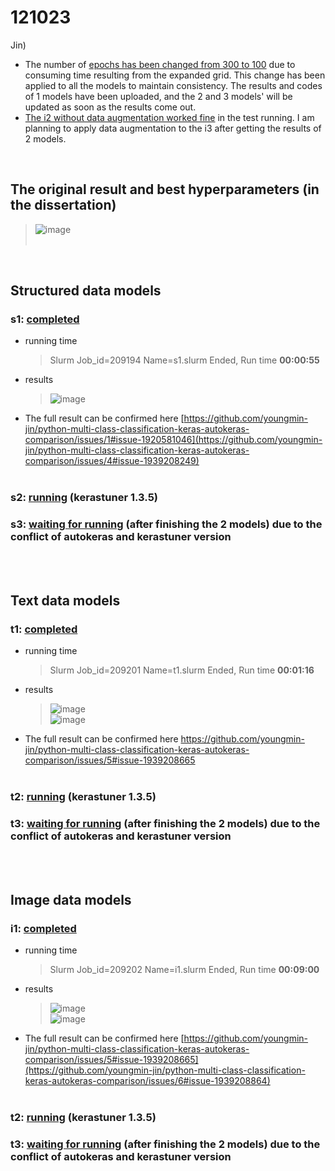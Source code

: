 # 121023
Jin) 
- The number of <ins>epochs has been changed from 300 to 100</ins> due to consuming time resulting from the expanded grid. This change has been applied to all the models to maintain consistency. The results and codes of 1 models have been uploaded, and the 2 and 3 models' will be updated as soon as the results come out.
- <ins>The i2 without data augmentation worked fine</ins> in the test running. I am planning to apply data augmentation to the i3 after getting the results of 2 models.

<br/>

## The original result and best hyperparameters (in the dissertation)<br/>
  > ![image](https://github.com/youngmin-jin/python-multi-class-classification-keras-autokeras-comparison/assets/135728064/5f88408a-13fc-4942-9130-14bc750f3313) <br/><br/>
<br/>

## Structured data models
### s1: <ins>completed</ins>
  - running time
    > Slurm Job_id=209194 Name=s1.slurm Ended, Run time **00:00:55**

  - results
    > ![image](https://github.com/youngmin-jin/python-multi-class-classification-keras-autokeras-comparison/assets/135728064/0ea1b0c2-8c16-41da-9b60-ac38c910970d) <br/>

  - The full result can be confirmed here [https://github.com/youngmin-jin/python-multi-class-classification-keras-autokeras-comparison/issues/1#issue-1920581046](https://github.com/youngmin-jin/python-multi-class-classification-keras-autokeras-comparison/issues/4#issue-1939208249) <br/><br/>

### s2: <ins>running</ins> (kerastuner 1.3.5)
### s3: <ins>waiting for running</ins> (after finishing the 2 models) due to the conflict of autokeras and kerastuner version

<br/><br/>

## Text data models
### t1: <ins>completed</ins>
  - running time
    >  Slurm Job_id=209201 Name=t1.slurm Ended, Run time **00:01:16**

  - results
    > ![image](https://github.com/youngmin-jin/python-multi-class-classification-keras-autokeras-comparison/assets/135728064/605d153d-d189-44e1-92d3-e844a509aa7a) <br/>
    > ![image](https://github.com/youngmin-jin/python-multi-class-classification-keras-autokeras-comparison/assets/135728064/ed7b85e9-faf2-42e6-b87a-bea1382283ee) <br/>

  - The full result can be confirmed here https://github.com/youngmin-jin/python-multi-class-classification-keras-autokeras-comparison/issues/5#issue-1939208665 <br/><br/>

### t2: <ins>running</ins> (kerastuner 1.3.5)
### t3: <ins>waiting for running</ins> (after finishing the 2 models) due to the conflict of autokeras and kerastuner version

<br/><br/>

## Image data models
### i1: <ins>completed</ins>
  - running time
    >  Slurm Job_id=209202 Name=i1.slurm Ended, Run time **00:09:00**

  - results
    > ![image](https://github.com/youngmin-jin/python-multi-class-classification-keras-autokeras-comparison/assets/135728064/60564f5c-98f7-4146-a36f-3bdcae9cf50a) <br/>
    > ![image](https://github.com/youngmin-jin/python-multi-class-classification-keras-autokeras-comparison/assets/135728064/623c71b0-d184-439c-8908-875c06f1b9ac) <br/>

  - The full result can be confirmed here [https://github.com/youngmin-jin/python-multi-class-classification-keras-autokeras-comparison/issues/5#issue-1939208665](https://github.com/youngmin-jin/python-multi-class-classification-keras-autokeras-comparison/issues/6#issue-1939208864) <br/><br/>

### t2: <ins>running</ins> (kerastuner 1.3.5)
### t3: <ins>waiting for running</ins> (after finishing the 2 models) due to the conflict of autokeras and kerastuner version
